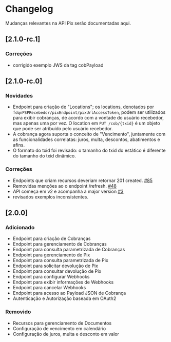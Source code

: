 # Changelog

Mudanças relevantes na API Pix serão documentadas aqui.

## [2.1.0-rc.1]

### Correções

- corrigido exemplo JWS da tag cobPayload

## [2.1.0-rc.0] 

### Novidades

- Endpoint para criação de "Locations"; os locations, denotados por `fdqnPSPRecebedor/pixEndpoint/pixUrlAccessToken`, podem ser utilizados para exibir cobranças, de acordo com a vontade do usuário recebedor, mas apenas uma por vez. O location em `PUT /cob/{txid}` é um objeto que pode ser atribuído pelo usuário recebedor.
- A cobrança agora suporta o conceito de "Vencimento", juntamente com as funcionalidades correlatas: juros, multa, descontos, abatimentos e afins.
- O formato do txid foi revisado: o tamanho do txid do estático é diferente do tamanho do txid dinâmico.

### Correções

- Endpoints que criam recursos deveriam retornar 201 created. [#85](https://github.com/bacen/pix-api/issues/85)
- Removidas menções ao o endpoint /refresh. [#48](https://github.com/bacen/pix-api/issues/48)
- API começa em v2 e acompanha a major version [#3](https://github.com/bacen/pix-api/issues/3)
- revisados exemplos inconsistentes.

## [2.0.0] 

### Adicionado
- Endpoint para criação de Cobranças
- Endpoint para gerenciamento de Cobranças
- Endpoint para consulta parametrizada de Cobranças
- Endpoint para gerenciamento de Pix
- Endpoint para consulta parametrizada de Pix
- Endpoint para solicitar devolução de Pix
- Endpoint para consultar devolução de Pix
- Endpoint para configurar Webhooks
- Endpoint para exibir informações de Webhooks
- Endpoint para cancelar Webhooks
- Endpoint para acesso ao Payload JSON de Cobrança
- Autenticação e Autorização baseada em OAuth2

### Removido
- Recursos para gerenciamento de Documentos
- Configuração de vencimento em calendário
- Configuração de juros, multa e desconto em valor
